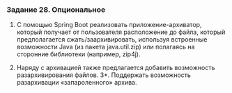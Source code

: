 ### Задание 28. Опциональное
1. С помощью Spring Boot реализовать приложение-архиватор, который получает от пользователя расположение до файла, который предполагается сжать/заархивировать, используя встроенные возможности Java (из пакета java.util.zip) или полагаясь на сторонние библиотеки (например, zip4j).

2. Наряду с архивацией также предлагается добавить возможность разархивирования файлов. 3*. Поддержать возможность разархивации «запароленного» архива.
